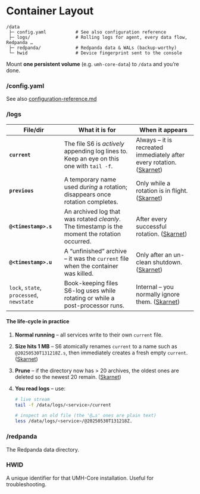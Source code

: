 # Container Layout



```
/data
 ├─ config.yaml           # See also configuration reference
 ├─ logs/                 # Rolling logs for agent, every data flow, Redpanda …
 ├─ redpanda/             # Redpanda data & WALs (backup-worthy)
 └─ hwid                  # Device fingerprint sent to the console
```

Mount **one persistent volume** (e.g. `umh-core-data`) to `/data` and you’re done.



### /config.yaml

See also [configuration-reference.md](configuration-reference.md "mention")

### /logs

| File/dir                                 | What it is for                                                                                 | When it appears                                                                                                     |
| ---------------------------------------- | ---------------------------------------------------------------------------------------------- | ------------------------------------------------------------------------------------------------------------------- |
| **`current`**                            | The file S6 is _actively_ appending log lines to. Keep an eye on this one with `tail -f`.      | Always – it is recreated immediately after every rotation. ([Skarnet](https://skarnet.org/software/s6/s6-log.html)) |
| **`previous`**                           | A temporary name used _during_ a rotation; disappears once rotation completes.                 | Only while a rotation is in flight. ([Skarnet](https://skarnet.org/software/s6/s6-log.html))                        |
| **`@<timestamp>.s`**                     | An archived log that was rotated _cleanly_. The timestamp is the moment the rotation occurred. | After every successful rotation. ([Skarnet](https://skarnet.org/software/s6/s6-log.html))                           |
| **`@<timestamp>.u`**                     | A “unfinished” archive – it was the `current` file when the container was killed.              | Only after an un-clean shutdown. ([Skarnet](https://skarnet.org/software/s6/s6-log.html))                           |
| `lock`, `state`, `processed`, `newstate` | Book-keeping files S6-log uses while rotating or while a post-processor runs.                  | Internal – you normally ignore them. ([Skarnet](https://skarnet.org/software/s6/s6-log.html))                       |

#### The life-cycle in practice

1. **Normal running** – all services write to their own `current` file.
2. **Size hits 1 MB** – S6 atomically renames `current` to a name such as `@20250530T131218Z.s`, then immediately creates a fresh empty `current`. ([Skarnet](https://skarnet.org/software/s6/s6-log.html))
3. **Prune** – if the directory now has > 20 archives, the oldest ones are deleted so the newest 20 remain. ([Skarnet](https://skarnet.org/software/s6/s6-log.html))
4.  **You read logs** – use:

    ```bash
    # live stream
    tail -f /data/logs/<service>/current

    # inspect an old file (the '@…s' ones are plain text)
    less /data/logs/<service>/@20250530T131218Z.
    ```

### /redpanda

The Redpanda data directory.

### HWID

A unique identifier for that UMH-Core installation. Useful for troubleshooting.
